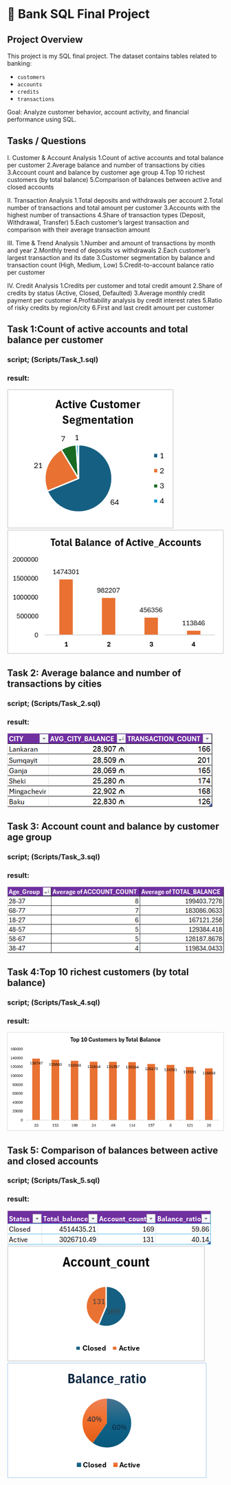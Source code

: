 # 🏦 Bank SQL Final Project

## Project Overview
This project is my SQL final project. The dataset contains tables related to banking:

- `customers`
- `accounts`
- `credits`
- `transactions`

Goal: Analyze customer behavior, account activity, and financial performance using SQL.

## Tasks / Questions
 I. Customer & Account Analysis
1.Count of active accounts and total balance per customer
2.Average balance and number of transactions by cities
3.Account count and balance by customer age group
4.Top 10 richest customers (by total balance)
5.Comparison of balances between active and closed accounts
 
 II. Transaction Analysis
1.Total deposits and withdrawals per account
2.Total number of transactions and total amount per customer
3.Accounts with the highest number of transactions
4.Share of transaction types (Deposit, Withdrawal, Transfer)
5.Each customer’s largest transaction and comparison with their average transaction amount

 III. Time & Trend Analysis
1.Number and amount of transactions by month and year
2.Monthly trend of deposits vs withdrawals
2.Each customer’s largest transaction and its date
3.Customer segmentation by balance and transaction count (High, Medium, Low)
5.Credit-to-account balance ratio per customer

 IV. Credit Analysis
1.Credits per customer and total credit amount
2.Share of credits by status (Active, Closed, Defaulted)
3.Average monthly credit payment per customer
4.Profitability analysis by credit interest rates
5.Ratio of risky credits by region/city
6.First and last credit amount per customer

## Task 1:Count of active accounts and total balance per customer
### script; (Scripts/Task_1.sql)
### result:
![chart 1](Visualizations/active_customers_segmentation.png)
![chart 2](Visualizations/Active_accounts_total_balance.png)

## Task 2: Average balance and number of transactions by cities
### script; (Scripts/Task_2.sql)
### result:
![chart 1](Visualizations/city_table.png)
## Task 3: Account count and balance by customer age group
### script; (Scripts/Task_3.sql)
### result:
![chart 1](Visualizations/age_table.png)

## Task 4:Top 10 richest customers (by total balance)
### script; (Scripts/Task_4.sql)
### result:
![chart 1](Visualizations/top10_customers.png)
## Task 5: Comparison of balances between active and closed accounts
### script; (Scripts/Task_5.sql)
### result:
![chart 1](Visualizations/status_table.png)
![chart 2](Visualizations/account_count.png)
![chart 3](Visualizations/balance_ratio.png)